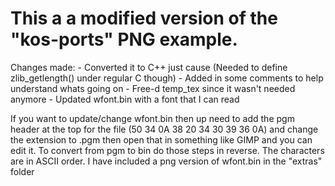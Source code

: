 # This a a modified version of the "kos-ports" PNG example.

Changes made:
	- Converted it to C++ just cause (Needed to define zlib_getlength() under regular C though)
	- Added in some comments to help understand whats going on
	- Free-d temp_tex since it wasn't needed anymore
	- Updated wfont.bin with a font that I can read

If you want to update/change wfont.bin then up need to add the pgm header at the top for the file (50 34 0A 38 20 34 30 39 36 0A) and change the extension to .pgm then open that in something like GIMP and you can edit it. To convert from pgm to bin do those steps in reverse. The characters are in ASCII order. I have included a png version of wfont.bin in the "extras" folder